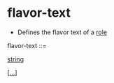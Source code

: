 # flavor-text
+ Defines the flavor text of a [role](role.md)

flavor-text ::=

[string](string.md)

[[...](dots.md)]
